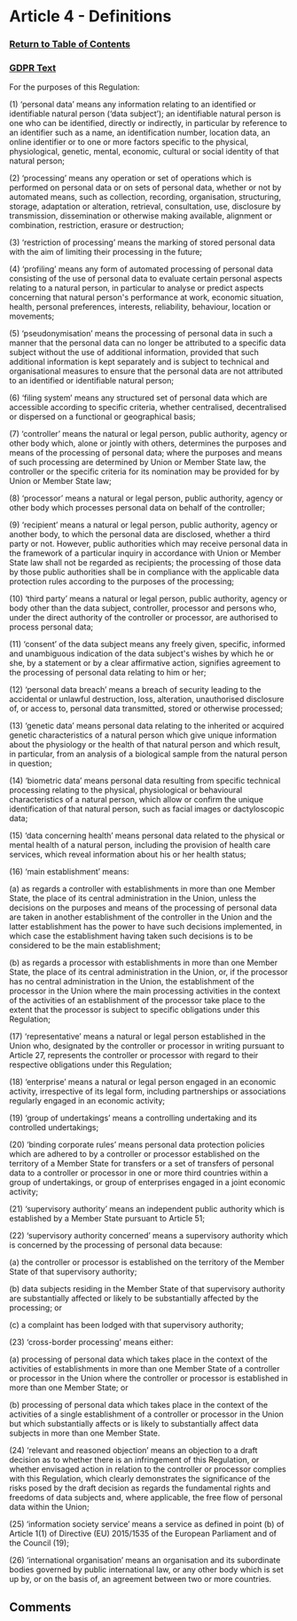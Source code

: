 # Article 4 - Definitions

### [Return to Table of Contents](https://github.com/mitmedialab/Consent-HackDay/blob/master/Legal/GDPR%20Markdown/1.%20Table%20of%20Contents.md)

### [GDPR Text](https://eur-lex.europa.eu/legal-content/EN/TXT/HTML/?uri=CELEX:32016R0679&from=EN#d1e1489-1-1)

For the purposes of this Regulation:

(1)
‘personal data’ means any information relating to an identified or identifiable natural person (‘data subject’); an identifiable natural person is one who can be identified, directly or indirectly, in particular by reference to an identifier such as a name, an identification number, location data, an online identifier or to one or more factors specific to the physical, physiological, genetic, mental, economic, cultural or social identity of that natural person;

(2)
‘processing’ means any operation or set of operations which is performed on personal data or on sets of personal data, whether or not by automated means, such as collection, recording, organisation, structuring, storage, adaptation or alteration, retrieval, consultation, use, disclosure by transmission, dissemination or otherwise making available, alignment or combination, restriction, erasure or destruction;

(3)
‘restriction of processing’ means the marking of stored personal data with the aim of limiting their processing in the future;

(4)
‘profiling’ means any form of automated processing of personal data consisting of the use of personal data to evaluate certain personal aspects relating to a natural person, in particular to analyse or predict aspects concerning that natural person's performance at work, economic situation, health, personal preferences, interests, reliability, behaviour, location or movements;

(5)
‘pseudonymisation’ means the processing of personal data in such a manner that the personal data can no longer be attributed to a specific data subject without the use of additional information, provided that such additional information is kept separately and is subject to technical and organisational measures to ensure that the personal data are not attributed to an identified or identifiable natural person;

(6)
‘filing system’ means any structured set of personal data which are accessible according to specific criteria, whether centralised, decentralised or dispersed on a functional or geographical basis;

(7)
‘controller’ means the natural or legal person, public authority, agency or other body which, alone or jointly with others, determines the purposes and means of the processing of personal data; where the purposes and means of such processing are determined by Union or Member State law, the controller or the specific criteria for its nomination may be provided for by Union or Member State law;

(8)
‘processor’ means a natural or legal person, public authority, agency or other body which processes personal data on behalf of the controller;

(9)
‘recipient’ means a natural or legal person, public authority, agency or another body, to which the personal data are disclosed, whether a third party or not. However, public authorities which may receive personal data in the framework of a particular inquiry in accordance with Union or Member State law shall not be regarded as recipients; the processing of those data by those public authorities shall be in compliance with the applicable data protection rules according to the purposes of the processing;

(10)
‘third party’ means a natural or legal person, public authority, agency or body other than the data subject, controller, processor and persons who, under the direct authority of the controller or processor, are authorised to process personal data;

(11)
‘consent’ of the data subject means any freely given, specific, informed and unambiguous indication of the data subject's wishes by which he or she, by a statement or by a clear affirmative action, signifies agreement to the processing of personal data relating to him or her;

(12)
‘personal data breach’ means a breach of security leading to the accidental or unlawful destruction, loss, alteration, unauthorised disclosure of, or access to, personal data transmitted, stored or otherwise processed;

(13)
‘genetic data’ means personal data relating to the inherited or acquired genetic characteristics of a natural person which give unique information about the physiology or the health of that natural person and which result, in particular, from an analysis of a biological sample from the natural person in question;

(14)
‘biometric data’ means personal data resulting from specific technical processing relating to the physical, physiological or behavioural characteristics of a natural person, which allow or confirm the unique identification of that natural person, such as facial images or dactyloscopic data;

(15)
‘data concerning health’ means personal data related to the physical or mental health of a natural person, including the provision of health care services, which reveal information about his or her health status;

(16)
‘main establishment’ means:

(a)
as regards a controller with establishments in more than one Member State, the place of its central administration in the Union, unless the decisions on the purposes and means of the processing of personal data are taken in another establishment of the controller in the Union and the latter establishment has the power to have such decisions implemented, in which case the establishment having taken such decisions is to be considered to be the main establishment;

(b)
as regards a processor with establishments in more than one Member State, the place of its central administration in the Union, or, if the processor has no central administration in the Union, the establishment of the processor in the Union where the main processing activities in the context of the activities of an establishment of the processor take place to the extent that the processor is subject to specific obligations under this Regulation;

(17)
‘representative’ means a natural or legal person established in the Union who, designated by the controller or processor in writing pursuant to Article 27, represents the controller or processor with regard to their respective obligations under this Regulation;

(18)
‘enterprise’ means a natural or legal person engaged in an economic activity, irrespective of its legal form, including partnerships or associations regularly engaged in an economic activity;

(19)
‘group of undertakings’ means a controlling undertaking and its controlled undertakings;

(20)
‘binding corporate rules’ means personal data protection policies which are adhered to by a controller or processor established on the territory of a Member State for transfers or a set of transfers of personal data to a controller or processor in one or more third countries within a group of undertakings, or group of enterprises engaged in a joint economic activity;

(21)
‘supervisory authority’ means an independent public authority which is established by a Member State pursuant to Article 51;

(22)
‘supervisory authority concerned’ means a supervisory authority which is concerned by the processing of personal data because:

(a)
the controller or processor is established on the territory of the Member State of that supervisory authority;

(b)
data subjects residing in the Member State of that supervisory authority are substantially affected or likely to be substantially affected by the processing; or

(c)
a complaint has been lodged with that supervisory authority;

(23)
‘cross-border processing’ means either:

(a)
processing of personal data which takes place in the context of the activities of establishments in more than one Member State of a controller or processor in the Union where the controller or processor is established in more than one Member State; or

(b)
processing of personal data which takes place in the context of the activities of a single establishment of a controller or processor in the Union but which substantially affects or is likely to substantially affect data subjects in more than one Member State.

(24)
‘relevant and reasoned objection’ means an objection to a draft decision as to whether there is an infringement of this Regulation, or whether envisaged action in relation to the controller or processor complies with this Regulation, which clearly demonstrates the significance of the risks posed by the draft decision as regards the fundamental rights and freedoms of data subjects and, where applicable, the free flow of personal data within the Union;

(25)
‘information society service’ means a service as defined in point (b) of Article 1(1) of Directive (EU) 2015/1535 of the European Parliament and of the Council (19);

(26)
‘international organisation’ means an organisation and its subordinate bodies governed by public international law, or any other body which is set up by, or on the basis of, an agreement between two or more countries.


## Comments
